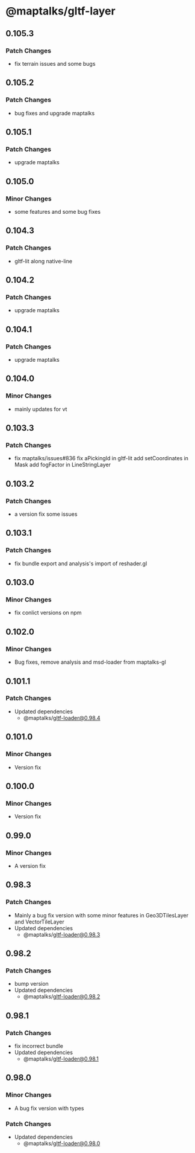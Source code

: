 # @maptalks/gltf-layer

## 0.105.3

### Patch Changes

- fix terrain issues and some bugs

## 0.105.2

### Patch Changes

- bug fixes and upgrade maptalks

## 0.105.1

### Patch Changes

- upgrade maptalks

## 0.105.0

### Minor Changes

- some features and some bug fixes

## 0.104.3

### Patch Changes

- gltf-lit along native-line

## 0.104.2

### Patch Changes

- upgrade maptalks

## 0.104.1

### Patch Changes

- upgrade maptalks

## 0.104.0

### Minor Changes

- mainly updates for vt

## 0.103.3

### Patch Changes

- fix maptalks/issues#836
  fix aPickingId in gltf-lit
  add setCoordinates in Mask
  add fogFactor in LineStringLayer

## 0.103.2

### Patch Changes

- a version fix some issues

## 0.103.1

### Patch Changes

- fix bundle export and analysis's import of reshader.gl

## 0.103.0

### Minor Changes

- fix conlict versions on npm

## 0.102.0

### Minor Changes

- Bug fixes, remove analysis and msd-loader from maptalks-gl

## 0.101.1

### Patch Changes

- Updated dependencies
  - @maptalks/gltf-loader@0.98.4

## 0.101.0

### Minor Changes

- Version fix

## 0.100.0

### Minor Changes

- Version fix

## 0.99.0

### Minor Changes

- A version fix

## 0.98.3

### Patch Changes

- Mainly a bug fix version with some minor features in Geo3DTilesLayer and VectorTileLayer
- Updated dependencies
  - @maptalks/gltf-loader@0.98.3

## 0.98.2

### Patch Changes

- bump version
- Updated dependencies
  - @maptalks/gltf-loader@0.98.2

## 0.98.1

### Patch Changes

- fix incorrect bundle
- Updated dependencies
  - @maptalks/gltf-loader@0.98.1

## 0.98.0

### Minor Changes

- A bug fix version with types

### Patch Changes

- Updated dependencies
  - @maptalks/gltf-loader@0.98.0
